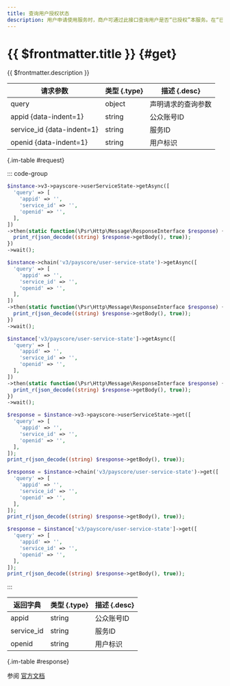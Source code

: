 ```yaml
---
title: 查询用户授权状态
description: 用户申请使用服务时，商户可通过此接口查询用户是否“已授权”本服务。在“已授权”状态下的服务，用户才可以申请使用。
---
```


# {{ $frontmatter.title }} {#get}

{{ $frontmatter.description }}

| 请求参数 | 类型 {.type} | 描述 {.desc}
| --- | --- | ---
| query | object | 声明请求的查询参数
| appid {data-indent=1} | string | 公众账号ID
| service_id {data-indent=1} | string | 服务ID
| openid {data-indent=1} | string | 用户标识

{.im-table #request}

::: code-group

```php [异步纯链式]
$instance->v3->payscore->userServiceState->getAsync([
  'query' => [
    'appid' => '',
    'service_id' => '',
    'openid' => '',
  ],
])
->then(static function(\Psr\Http\Message\ResponseInterface $response) {
  print_r(json_decode((string) $response->getBody(), true));
})
->wait();
```

```php [异步声明式]
$instance->chain('v3/payscore/user-service-state')->getAsync([
  'query' => [
    'appid' => '',
    'service_id' => '',
    'openid' => '',
  ],
])
->then(static function(\Psr\Http\Message\ResponseInterface $response) {
  print_r(json_decode((string) $response->getBody(), true));
})
->wait();
```

```php [异步属性式]
$instance['v3/payscore/user-service-state']->getAsync([
  'query' => [
    'appid' => '',
    'service_id' => '',
    'openid' => '',
  ],
])
->then(static function(\Psr\Http\Message\ResponseInterface $response) {
  print_r(json_decode((string) $response->getBody(), true));
})
->wait();
```

```php [同步纯链式]
$response = $instance->v3->payscore->userServiceState->get([
  'query' => [
    'appid' => '',
    'service_id' => '',
    'openid' => '',
  ],
]);
print_r(json_decode((string) $response->getBody(), true));
```

```php [同步声明式]
$response = $instance->chain('v3/payscore/user-service-state')->get([
  'query' => [
    'appid' => '',
    'service_id' => '',
    'openid' => '',
  ],
]);
print_r(json_decode((string) $response->getBody(), true));
```

```php [同步属性式]
$response = $instance['v3/payscore/user-service-state']->get([
  'query' => [
    'appid' => '',
    'service_id' => '',
    'openid' => '',
  ],
]);
print_r(json_decode((string) $response->getBody(), true));
```

:::

| 返回字典 | 类型 {.type} | 描述 {.desc}
| --- | --- | ---
| appid | string | 公众账号ID
| service_id | string | 服务ID
| openid | string | 用户标识

{.im-table #response}

参阅 [官方文档](https://pay.weixin.qq.com/wiki/doc/apiv3/wxpay/payscore/chapter3_8.shtml)
